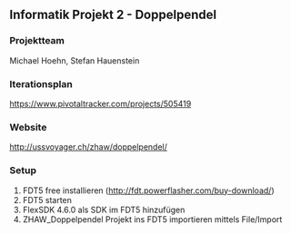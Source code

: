 ## Informatik Projekt 2 - Doppelpendel 

### Projektteam
Michael Hoehn, Stefan Hauenstein

### Iterationsplan
https://www.pivotaltracker.com/projects/505419

### Website
http://ussvoyager.ch/zhaw/doppelpendel/

### Setup
1. FDT5 free installieren (http://fdt.powerflasher.com/buy-download/)
2. FDT5 starten
3. FlexSDK 4.6.0 als SDK im FDT5 hinzufügen
4. ZHAW_Doppelpendel Projekt ins FDT5 importieren mittels File/Import
